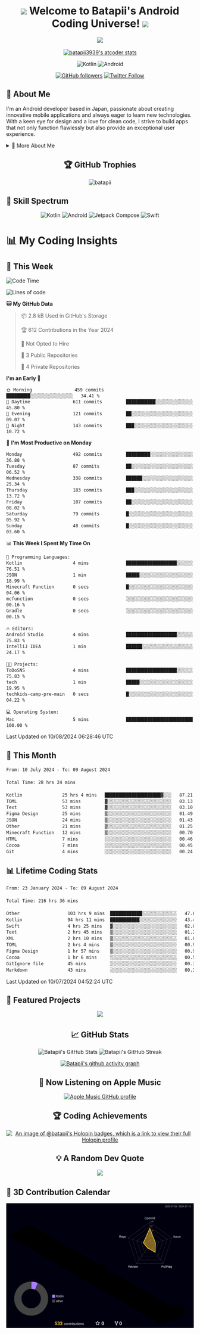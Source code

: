 <h1 align="center">
  <img src="https://media.giphy.com/media/hvRJCLFzcasrR4ia7z/giphy.gif" width="28">
  Welcome to Batapii's Android Coding Universe!
  <img src="https://media.giphy.com/media/hvRJCLFzcasrR4ia7z/giphy.gif" width="28">
</h1>

<p align="center">
  <img src="https://readme-typing-svg.herokuapp.com/?lines=Android+Developer+in+Japan;Always%20learning%20new%20things&font=Fira%20Code&center=true&width=440&height=45&color=f75c7e&vCenter=true&size=22">
</p>

<div align="center">

[![batapii3939's atcoder stats](https://atcoder-readme-stats.vercel.app/stats/batapii3939?theme=dark&show_history=5&width=450)](https://github.com/iwbc-mzk/atcoder-readme-stats)

![Kotlin](https://img.shields.io/badge/Kotlin-★☆☆☆☆☆☆☆☆☆-brightgreen)
![Android](https://img.shields.io/badge/Android-★☆☆☆☆☆☆☆☆☆-brightgreen)

  
[![GitHub followers](https://img.shields.io/github/followers/batapii?style=social)](https://github.com/batapii)
[![Twitter Follow](https://img.shields.io/twitter/follow/batapii?style=social)](https://twitter.com/batapii3939)

</div>

## 🚀 About Me
I'm an Android developer based in Japan, passionate about creating innovative mobile applications and always eager to learn new technologies. With a keen eye for design and a love for clean code, I strive to build apps that not only function flawlessly but also provide an exceptional user experience.

<details>
<summary>🌟 More About Me</summary>

- 🔭 I'm currently working on revolutionizing mobile productivity apps
- 🌱 I'm currently learning Kotlin Multiplatform and Jetpack Compose
- 👯 I'm looking to collaborate on open-source Android projects
- 💬 Ask me about Android development, Kotlin, and mobile UX design
- ⚡ Fun fact: I can solve a Rubik's cube in under 2 minutes!

</details>

<h2 align="center">🏆 GitHub Trophies</h2>
<p align="center">
  <img src="https://github-profile-trophy.vercel.app/?username=batapii&theme=nord&column=7&no-frame=true&no-bg=true&rank=SECRET,SSS,SS,S,AAA,AA,A,B,C,?" alt="batapii" />
</p>

## 🌈 Skill Spectrum

<div align="center">

![Kotlin](https://img.shields.io/badge/Kotlin-0095D5?style=for-the-badge&logo=kotlin&logoColor=white)
![Android](https://img.shields.io/badge/Android-3DDC84?style=for-the-badge&logo=android&logoColor=white)
![Jetpack Compose](https://img.shields.io/badge/Jetpack%20Compose-4285F4?style=for-the-badge&logo=jetpackcompose&logoColor=white)
![Swift](https://img.shields.io/badge/Swift-FA7343?style=for-the-badge&logo=swift&logoColor=white)

</div>


# 📊 My Coding Insights

## 📅 This Week
<!--START_SECTION:waka-week-->
![Code Time](http://img.shields.io/badge/Code%20Time-216%20hrs%2036%20mins-blue)

![Lines of code](https://img.shields.io/badge/From%20Hello%20World%20I%27ve%20Written-93.5%20thousand%20lines%20of%20code-blue)

**🐱 My GitHub Data** 

> 📦 2.8 kB Used in GitHub's Storage 
 > 
> 🏆 612 Contributions in the Year 2024
 > 
> 🚫 Not Opted to Hire
 > 
> 📜 3 Public Repositories 
 > 
> 🔑 4 Private Repositories 
 > 
**I'm an Early 🐤** 

```text
🌞 Morning                459 commits         █████████░░░░░░░░░░░░░░░░   34.41 % 
🌆 Daytime                611 commits         ███████████░░░░░░░░░░░░░░   45.80 % 
🌃 Evening                121 commits         ██░░░░░░░░░░░░░░░░░░░░░░░   09.07 % 
🌙 Night                  143 commits         ███░░░░░░░░░░░░░░░░░░░░░░   10.72 % 
```
📅 **I'm Most Productive on Monday** 

```text
Monday                   492 commits         █████████░░░░░░░░░░░░░░░░   36.88 % 
Tuesday                  87 commits          ██░░░░░░░░░░░░░░░░░░░░░░░   06.52 % 
Wednesday                338 commits         ██████░░░░░░░░░░░░░░░░░░░   25.34 % 
Thursday                 183 commits         ███░░░░░░░░░░░░░░░░░░░░░░   13.72 % 
Friday                   107 commits         ██░░░░░░░░░░░░░░░░░░░░░░░   08.02 % 
Saturday                 79 commits          █░░░░░░░░░░░░░░░░░░░░░░░░   05.92 % 
Sunday                   48 commits          █░░░░░░░░░░░░░░░░░░░░░░░░   03.60 % 
```


📊 **This Week I Spent My Time On** 

```text
💬 Programming Languages: 
Kotlin                   4 mins              ███████████████████░░░░░░   76.51 % 
JSON                     1 min               █████░░░░░░░░░░░░░░░░░░░░   18.99 % 
Minecraft Function       0 secs              █░░░░░░░░░░░░░░░░░░░░░░░░   04.06 % 
mcfunction               0 secs              ░░░░░░░░░░░░░░░░░░░░░░░░░   00.16 % 
Gradle                   0 secs              ░░░░░░░░░░░░░░░░░░░░░░░░░   00.15 % 

🔥 Editors: 
Android Studio           4 mins              ███████████████████░░░░░░   75.83 % 
IntelliJ IDEA            1 min               ██████░░░░░░░░░░░░░░░░░░░   24.17 % 

🐱‍💻 Projects: 
ToDoSNS                  4 mins              ███████████████████░░░░░░   75.83 % 
tech                     1 min               █████░░░░░░░░░░░░░░░░░░░░   19.95 % 
techkids-camp-pre-main   0 secs              █░░░░░░░░░░░░░░░░░░░░░░░░   04.22 % 

💻 Operating System: 
Mac                      5 mins              █████████████████████████   100.00 % 
```


 Last Updated on 10/08/2024 06:28:46 UTC
<!--END_SECTION:waka-week-->

## 📅 This Month
<!--START_SECTION:wakamonth-->

```txt
From: 10 July 2024 - To: 09 August 2024

Total Time: 28 hrs 24 mins

Kotlin               25 hrs 4 mins   █████████████████████▓░░░   87.21 %
TOML                 53 mins         ▓░░░░░░░░░░░░░░░░░░░░░░░░   03.13 %
Text                 53 mins         ▓░░░░░░░░░░░░░░░░░░░░░░░░   03.10 %
Figma Design         25 mins         ▒░░░░░░░░░░░░░░░░░░░░░░░░   01.49 %
JSON                 24 mins         ▒░░░░░░░░░░░░░░░░░░░░░░░░   01.43 %
Other                21 mins         ▒░░░░░░░░░░░░░░░░░░░░░░░░   01.25 %
Minecraft Function   12 mins         ▒░░░░░░░░░░░░░░░░░░░░░░░░   00.70 %
HTML                 7 mins          ░░░░░░░░░░░░░░░░░░░░░░░░░   00.46 %
Cocoa                7 mins          ░░░░░░░░░░░░░░░░░░░░░░░░░   00.45 %
Git                  4 mins          ░░░░░░░░░░░░░░░░░░░░░░░░░   00.24 %
```

<!--END_SECTION:wakamonth-->

## 📊 Lifetime Coding Stats

<!--START_SECTION:wakaalltime-->

```txt
From: 23 January 2024 - To: 09 August 2024

Total Time: 216 hrs 36 mins

Other                  103 hrs 9 mins  ████████████░░░░░░░░░░░░░   47.62 %
Kotlin                 94 hrs 11 mins  ███████████░░░░░░░░░░░░░░   43.49 %
Swift                  4 hrs 25 mins   ▓░░░░░░░░░░░░░░░░░░░░░░░░   02.04 %
Text                   2 hrs 45 mins   ▒░░░░░░░░░░░░░░░░░░░░░░░░   01.27 %
XML                    2 hrs 10 mins   ▒░░░░░░░░░░░░░░░░░░░░░░░░   01.01 %
TOML                   2 hrs 4 mins    ▒░░░░░░░░░░░░░░░░░░░░░░░░   00.96 %
Figma Design           1 hr 57 mins    ▒░░░░░░░░░░░░░░░░░░░░░░░░   00.90 %
Cocoa                  1 hr 6 mins     ░░░░░░░░░░░░░░░░░░░░░░░░░   00.51 %
GitIgnore file         45 mins         ░░░░░░░░░░░░░░░░░░░░░░░░░   00.35 %
Markdown               43 mins         ░░░░░░░░░░░░░░░░░░░░░░░░░   00.33 %
```

<!--END_SECTION:wakaalltime-->

Last Updated on 10/07/2024 04:52:24 UTC

## 🌟 Featured Projects

<div align="center">
  <a href="https://github.com/batapii/ToDoSNS">
    <img src="https://github-readme-stats.vercel.app/api/pin/?username=batapii&repo=ToDoSNS&theme=radical" />
  </a>

## 📈 GitHub Stats

<div align="center">
  <img src="https://github-readme-stats.vercel.app/api?username=batapii&show_icons=true&theme=radical" alt="Batapii's GitHub Stats" />
  <img src="https://github-readme-streak-stats.herokuapp.com/?user=batapii&theme=radical" alt="Batapii's GitHub Streak" />
  
[![Batapii's github activity graph](https://github-readme-activity-graph.vercel.app/graph?username=batapii&theme=react-dark)](https://github.com/ashutosh00710/github-readme-activity-graph)
</div>

## 🎵 Now Listening on Apple Music

<div align="center">
  
[![Apple Music GitHub profile](https://music-profile.rayriffy.com/theme/dark.svg?uid=001005.6598667d2ffd4a10a4f429edd0ba24c4.1156)](https://github.com/rayriffy/apple-music-github-profile)

</div>


## 🏆 Coding Achievements

<div align="center">

[![An image of @batapii's Holopin badges, which is a link to view their full Holopin profile](https://holopin.me/batapii)](https://holopin.io/@batapii)

</div>

## 💡 A Random Dev Quote

<div align="center">

![](https://quotes-github-readme.vercel.app/api?type=horizontal&theme=radical)

</div>

</div>

## 🚀 3D Contribution Calendar

<div align="center">
  
![](./profile-3d-contrib/profile-night-rainbow.svg)

</div>

